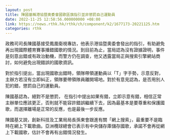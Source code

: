 ```yaml
---
layout: post
title: 陳國基稱港協暨奧委會國歌區旗指引並非懲罰自己運動員
date: 2022-11-25 12:58:56.000000000 +08:00
link: https://news.rthk.hk/rthk/ch/component/k2/1677173-20221125.htm
categories: rthk
---
```


政務司司長陳國基接受鳳凰衛視專訪，他表示港協暨奧委會發出的指引，有助避免再出現國際體育賽事播錯國歌的情況。到目前為止，當局認為沒有證據證明，事件是刻意出錯或有政治動機，而警方仍在調查，他又透露當局正與搜索引擎網站商討，如何避免出現錯誤的國歌資訊。

對於指引提出，當出現國歌出錯時，領隊帶領運動員以「T」字手勢，示意反對，主辦方若沒有立即糾正，領隊要帶領隊員離開場地。對於有意見認為，是否用別人犯的錯，懲罰自己的運動員。

陳國基認為，絕對不是懲罰， 在指引中提出如果有錯，立即示意有錯，相信正常主辦單位應該更正，否則就不能容許錯誤繼續下去，因為最基本是要尊重和保護國歌，而選擇離場是正常的反應，也是最後一步反應。

陳國基又說，創新科技及工業局局長孫東會跟進有關「網上搜索」，最重要不是臨時在網上下載歌曲。亞洲欖球總會已表示有中央儲存庫儲存國歌，承諾不會再從網上下載國歌，估計不會再有出錯情況發生。
